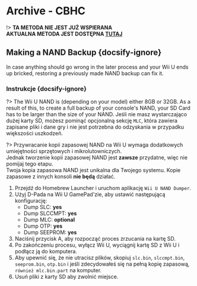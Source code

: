 # Archive - CBHC

!> **TA METODA NIE JEST JUŻ WSPIERANA**  
**AKTUALNA METODA JEST DOSTĘPNA [TUTAJ](../../introduction)**

## Making a NAND Backup {docsify-ignore}

In case anything should go wrong in the later process and your Wii U ends up bricked, restoring a previously made NAND backup can fix it.

### Instrukcje {docsify-ignore}

?> The Wii U NAND is (depending on your model) either 8GB or 32GB. As a result of this, to create a full backup of your console's NAND, your SD Card has to be larger than the size of your NAND. Jeśli nie masz wystarczająco dużej karty SD, możesz pominąć opcjonalną sekcję `MLC`, która zawiera zapisane pliki i dane gry i nie jest potrzebna do odzyskania w przypadku większości uszkodzeń.

?> Przywracanie kopii zapasowej NAND na Wii U wymaga dodatkowych umiejętności sprzętowych i mikrolutowniczych. <br>Jednak tworzenie kopii zapasowej NAND jest **zawsze** przydatne, więc nie pomijaj tego etapu. <br>Twoja kopia zapasowa NAND jest unikalna dla Twojego systemu. Kopie zapasowe z innych konsoli **nie będą** działać.

1. Przejdź do Homebrew Launcher i uruchom aplikację `Wii U NAND Dumper`.
1. Użyj D-Pada na Wii U GamePad'zie, aby ustawić następującą konfigurację:
    - Dump SLC: **yes**
    - Dump SLCCMPT: **yes**
    - Dump MLC: **optional**
    - Dump OTP: **yes**
    - Dump SEEPROM: **yes**
1. Naciśnij przycisk A, aby rozpocząć proces zrzucania na kartę SD.
1. Po zakończeniu procesu, wyłącz Wii U, wyciągnij kartę SD z Wii U i podłącz ją do komputera.
1. Aby upewnić się, że nie utracisz plików, skopiuj `slc.bin`, `slccmpt.bin`, `seeprom.bin`, `otp.bin` i jeśli zdecydowałeś się na pełną kopię zapasową, `również mlc.bin.part` na komputer.
1. Usuń pliki z karty SD aby zwolnić miejsce.
